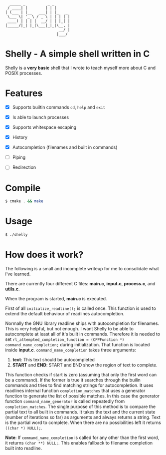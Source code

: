 ```


  _____ _          _ _       
 / ____| |        | | |      
| (___ | |__   ___| | |_   _ 
 \___ \| '_ \ / _ \ | | | | |
 ____) | | | |  __/ | | |_| |
|_____/|_| |_|\___|_|_|\__, |
                        __/ |
                       |___/ 

``` 

# Shelly - A simple shell written in C
Shelly is a **very basic** shell that I wrote to teach myself more about C and POSIX processes.

# Features
- [x] Supports builtin commands `cd`, `help` and `exit`
- [x] Is able to launch processes
- [x] Supports whitespace escaping
- [x] History
- [x] Autocompletion (filenames and built in commands)
- [ ] Piping
- [ ] Redirection


# Compile
```sh
$ cmake . && make
```

# Usage
```sh
$ ./shelly
```


# How does it work?
The following is a small and incomplete writeup for me to consolidate what i've learned.

There are currently four different C files: **main.c**, **input.c**, **process.c**, and **utils.c**.

When the program is started, **main.c** is executed.

First of all `initialize_readline();` is called once.
This function is used to extend the default behaviour of readlines autocompletion.

Normally the GNU library readline ships with autocompletion for filenames.
This is very helpful, but not enough. I want Shelly to be able to autocomplete at least all of it's built in commands.
Therefore it is needed to set `rl_attempted_completion_function = (CPPFunction *) command_name_completion;` during
initialization. That function is located inside **input.c**. `command_name_completion` takes three arguments:

1. **text**: This text should be autocompleted
2. **START** and **END**: START and END show the region of text to complete.

This function checks if start is zero (assuming that only the first word can be a command).
If the former is true it searches through the builin commands and tries to find matching strings for autocompletion.
It uses readlines internal function `completion_matches`
that uses a generator function to generate the list of possible matches.
In this case the generator function `command_name_generator` is called repeatedly from `completion_matches`.
The single purpose of this method is to compare the partial text to all built in commands.
It takes the text and the current state (number of iterations so far) as arguments and always returns a string.
Text is the partial word to complete. When there are no possibilities left it returns `((char *) NULL);`.

**Note**: If `command_name_completion` is called for any other than the first word, it returns `(char **) NULL;`.
This enables fallback to filename completion built into readline.



